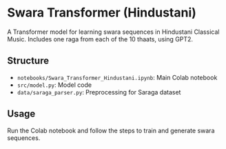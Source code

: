 # Swara Transformer (Hindustani)

A Transformer model for learning swara sequences in Hindustani Classical Music.
Includes one raga from each of the 10 thaats, using GPT2.

## Structure
- `notebooks/Swara_Transformer_Hindustani.ipynb`: Main Colab notebook
- `src/model.py`: Model code
- `data/saraga_parser.py`: Preprocessing for Saraga dataset

## Usage
Run the Colab notebook and follow the steps to train and generate swara sequences.
